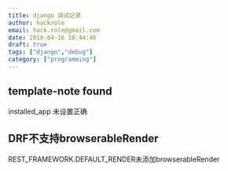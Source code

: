 ```yaml
---
title: django 调试记录
author: hackrole
email: hack.role@gmail.com
date: 2018-04-16 18:44:40
draft: true
tags: ["django","debug"]
category: ["programming"]
---
```




template-note found
-------------------

installed_app 未设置正确


DRF不支持browserableRender
--------------------------

REST_FRAMEWORK.DEFAULT_RENDER未添加browserableRender
